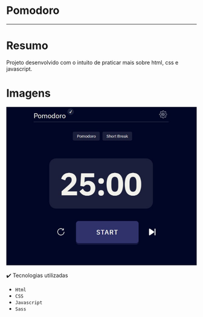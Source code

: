 <div >
   <h1> Pomodoro </h1>
</div>
<hr>

# Resumo

Projeto desenvolvido com o intuito de praticar mais sobre html, css e javascript. 

# Imagens 

<img src="./img/pomodoro.jpg" >

 ✔️ Tecnologias utilizadas

- ``Html``
- ``CSS``
- ``Javascript``
- ``Sass``

  
